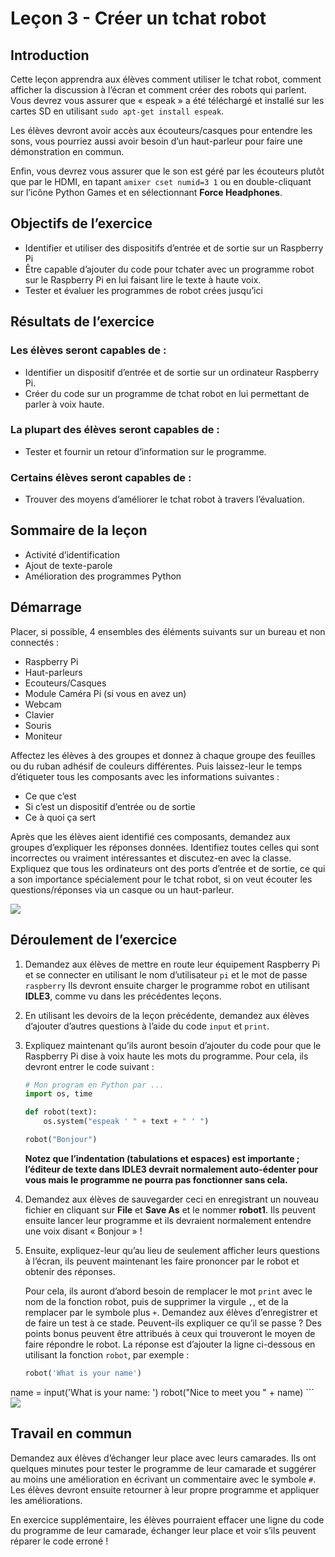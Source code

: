 # Leçon 3 - Créer un tchat robot

## Introduction

Cette leçon apprendra aux élèves comment utiliser le tchat robot, comment afficher la discussion à l’écran et comment créer des robots qui parlent.
Vous devrez vous assurer que « espeak » a été téléchargé et installé sur les cartes SD en utilisant  `sudo apt-get install espeak`.

Les élèves devront avoir accès aux écouteurs/casques pour entendre les sons, vous pourriez aussi avoir besoin d’un haut-parleur pour faire une démonstration en commun.

Enfin, vous devrez vous assurer que le son est géré par les écouteurs plutôt que par le HDMI, en tapant `amixer cset numid=3 1` ou en double-cliquant sur l’icône Python Games et en sélectionnant **Force Headphones**.

## Objectifs de l’exercice

- 	Identifier et utiliser des dispositifs d’entrée et de sortie sur un Raspberry Pi
-	Être capable d’ajouter du code pour tchater avec un programme robot sur le Raspberry Pi en lui faisant lire le texte à haute voix.
-	Tester et évaluer les programmes de robot crées jusqu’ici

## Résultats de l’exercice

### Les élèves seront capables de :

-	Identifier un  dispositif d’entrée et de sortie sur un ordinateur Raspberry Pi.
-	Créer du code sur un programme de tchat robot en lui permettant de parler à voix haute.

### La plupart des élèves seront capables de :

-	Tester et fournir un retour d’information sur le programme.

### Certains élèves seront capables de :

-	Trouver des moyens d’améliorer le tchat robot à travers l’évaluation.


## Sommaire de la leçon

-	Activité d’identification
-	Ajout de texte-parole
-	Amélioration des programmes Python

## Démarrage

Placer, si possible, 4 ensembles des éléments suivants sur un bureau et non connectés :

-	Raspberry Pi
-	Haut-parleurs
-	Ecouteurs/Casques
-	Module Caméra Pi (si vous en avez un)
-	Webcam
-	Clavier
-	Souris
-	Moniteur

Affectez les élèves à des groupes et donnez à chaque groupe des feuilles ou du ruban adhésif de couleurs différentes. Puis laissez-leur le temps d’étiqueter tous les composants avec les informations suivantes :

-	Ce que c’est
-	Si c’est un dispositif d’entrée ou de sortie
-	Ce à quoi ça sert

Après que les élèves aient identifié ces composants, demandez aux groupes d’expliquer les réponses données. Identifiez toutes celles qui sont incorrectes ou vraiment intéressantes et discutez-en avec la classe.
Expliquez que tous les ordinateurs ont des ports d’entrée et de sortie, ce qui a son importance spécialement pour le tchat robot, si on veut écouter les questions/réponses via un casque ou un haut-parleur.

![](images/audio_output.png)

## Déroulement de l’exercice

1.	Demandez aux élèves de mettre en route leur équipement Raspberry Pi et se connecter en utilisant le nom d’utilisateur `pi` et le mot de passe `raspberry`
Ils devront ensuite charger le programme robot en utilisant **IDLE3**, comme vu dans les précédentes leçons.

2.	En utilisant les devoirs de la leçon précédente, demandez aux élèves d’ajouter d’autres questions à l’aide du code `input` et `print`.

3.	Expliquez maintenant qu’ils auront besoin d’ajouter du code pour que le Raspberry Pi dise à voix haute les mots du programme.
Pour cela, ils devront entrer le code suivant :

	```python
	# Mon program en Python par ...
	import os, time

	def robot(text):
	    os.system("espeak ' " + text + " ' ")

	robot("Bonjour")
	```
	**Notez que l’indentation (tabulations et espaces) est importante ; l’éditeur de texte dans IDLE3 devrait normalement auto-édenter pour vous mais le programme ne pourra pas fonctionner sans cela.**    

4. Demandez aux élèves de sauvegarder ceci en enregistrant un nouveau fichier en cliquant sur **File** et **Save As** et le nommer **robot1**. Ils peuvent ensuite lancer leur programme et ils devraient normalement entendre une voix disant « Bonjour » !

5. Ensuite, expliquez-leur qu’au lieu de seulement afficher leurs questions à l’écran, ils peuvent maintenant les faire prononcer par le robot et obtenir des réponses.

	Pour cela, ils auront d’abord besoin de remplacer le mot `print` avec le nom de la fonction robot, puis de supprimer la virgule `,`, et de la remplacer par le symbole plus  `+`. Demandez aux élèves d’enregistrer et de faire un test à ce stade. Peuvent-ils expliquer ce qu’il se passe ? Des points bonus peuvent être attribués à ceux qui trouveront le moyen de faire répondre le robot. La réponse est d’ajouter la ligne ci-dessous en utilisant la fonction `robot`, par exemple :

	```python
	robot('What is your name')
name = input('What is your name: ')
robot("Nice to meet you " + name)
	```
![](images/espeak2.png)

## Travail en commun

Demandez aux élèves d’échanger leur place avec leurs camarades. Ils ont quelques minutes pour tester le programme de leur camarade et suggérer au moins une amélioration en écrivant un commentaire avec le symbole `#`. Les élèves devront ensuite retourner à leur propre programme et appliquer les améliorations.

En exercice supplémentaire, les élèves pourraient effacer une ligne du code du programme de leur camarade, échanger leur place et voir s’ils peuvent réparer le code erroné !
